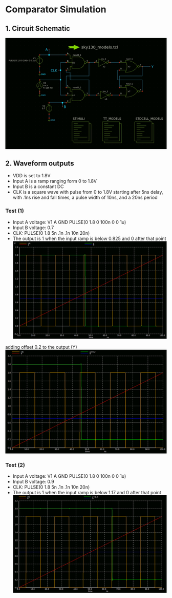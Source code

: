 # Comparator Simulation #

## 1. Circuit Schematic ##
         
![alt text](https://github.com/SamahAyman/xschem_sky130/blob/main/analog%20comparator/simulations/schematic.PNG)


## 2. Waveform outputs ##

* VDD is set to 1.8V
* Input A is a ramp ranging form 0 to 1.8V
* Input B is a constant DC 
* CLK is a square wave with pulse from 0 to 1.8V starting after 5ns delay, with .1ns rise and fall times, a pulse width of 10ns, and a 20ns period 


### Test (1) ###
* Input A voltage: V1 A GND PULSE(0 1.8 0 100n 0 0 1u)
* Input B voltage: 0.7
* CLK: PULSE(0 1.8 5n .1n .1n 10n 20n)
* The output is 1 when the input ramp is below 0.825 and 0 after that point
![alt text](https://github.com/SamahAyman/xschem_sky130/blob/main/analog%20comparator/simulations/comp_waveform.PNG)


adding offset 0.2 to the output (Y)
![alt text](https://github.com/SamahAyman/xschem_sky130/blob/main/analog%20comparator/simulations/out%2B0.2%20waveform.PNG)

### Test (2) ###
* Input A voltage: V1 A GND PULSE(0 1.8 0 100n 0 0 1u)
* Input B voltage: 0.9
* CLK: PULSE(0 1.8 5n .1n .1n 10n 20n)
* The output is 1 when the input ramp is below 1.17 and 0 after that point
![alt text](https://github.com/SamahAyman/xschem_sky130/blob/main/analog%20comparator/simulations/in2%200.9.PNG)







